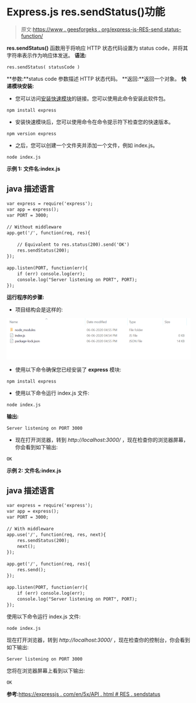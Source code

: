 # Express.js res.sendStatus()功能

> 原文:[https://www . geesforgeks . org/express-js-RES-send status-function/](https://www.geeksforgeeks.org/express-js-res-sendstatus-function/)

**res.sendStatus()** 函数用于将响应 HTTP 状态代码设置为 status code，并将其字符串表示作为响应体发送。
**语法:**

```
res.sendStatus( statusCode )
```

**参数:**status code 参数描述 HTTP 状态代码。
**返回:**返回一个对象。
**快递模块安装:**

*   您可以访问[安装快速模块](https://www.npmjs.com/package/express)的链接。您可以使用此命令安装此软件包。

```
npm install express
```

*   安装快速模块后，您可以使用命令在命令提示符下检查您的快速版本。

```
npm version express
```

*   之后，您可以创建一个文件夹并添加一个文件，例如 index.js。

```
node index.js
```

**示例 1:** **文件名:index.js**

## java 描述语言

```
var express = require('express');
var app = express();
var PORT = 3000;

// Without middleware
app.get('/', function(req, res){

    // Equivalent to res.status(200).send('OK')
    res.sendStatus(200);
});

app.listen(PORT, function(err){
    if (err) console.log(err);
    console.log("Server listening on PORT", PORT);
});
```

**运行程序的步骤:**

*   项目结构会是这样的:

![](img/3209d9b4369c180282a34be8070d7d6e.png)

*   使用以下命令确保您已经安装了 **express** 模块:

```
npm install express
```

*   使用以下命令运行 index.js 文件:

```
node index.js
```

**输出:**

```
Server listening on PORT 3000
```

*   现在打开浏览器，转到 *http://localhost:3000/* ，现在检查你的浏览器屏幕，你会看到如下输出:

```
OK
```

**示例 2:** **文件名:index.js**

## java 描述语言

```
var express = require('express');
var app = express();
var PORT = 3000;

// With middleware
app.use('/', function(req, res, next){
    res.sendStatus(200);
    next();
});

app.get('/', function(req, res){
    res.send();
});

app.listen(PORT, function(err){
    if (err) console.log(err);
    console.log("Server listening on PORT", PORT);
});
```

使用以下命令运行 index.js 文件:

```
node index.js
```

现在打开浏览器，转到 *http://localhost:3000/* ，现在检查你的控制台，你会看到如下输出:

```
Server listening on PORT 3000
```

您将在浏览器屏幕上看到以下输出:

```
OK
```

**参考:**[https://expressjs . com/en/5x/API . html # RES . sendstatus](https://expressjs.com/en/5x/api.html#res.sendStatus)
